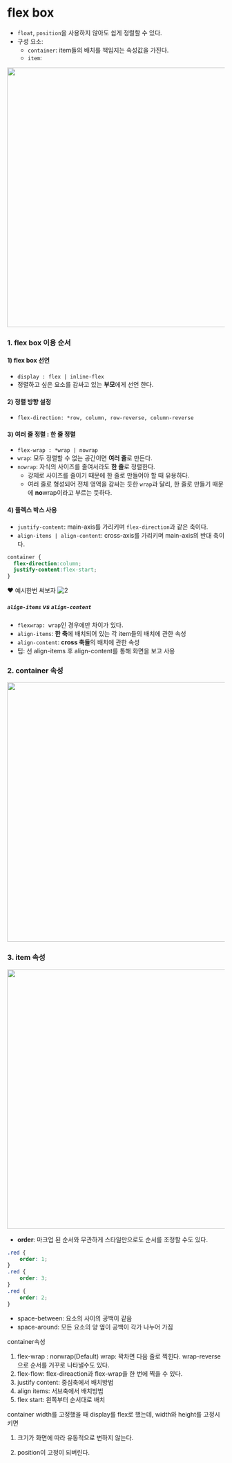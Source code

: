 # flex box

-   `float`, `position`을 사용하지 않아도 쉽게 정렬할 수 있다.
- 구성 요소: 
  - `container`: item들의 배치를 책임지는 속성값을 가진다.
  - `item`: 

<img src="https://user-images.githubusercontent.com/76730867/146141031-daedb4ce-5146-4733-8a6b-8e8846a8ae56.png" width="600px">

### 1. flex box 이용 순서

#### 1) flex box 선언
  - `display : flex | inline-flex`
  - 정렬하고 싶은 요소를 감싸고 있는 **부모**에게 선언 한다.

#### 2) 정렬 방향 설정
   - `flex-direction: *row, column, row-reverse, column-reverse`

#### 3) 여러 줄 정렬 : 한 줄 정렬
-   `flex-wrap : *wrap | nowrap`
-   `wrap`: 모두 정렬할 수 없는 공간이면 **여러 줄**로 만든다.
-   `nowrap`: 자식의 사이즈를 줄여서라도 **한 줄**로 정렬한다.
    - 강제로 사이즈를 줄이기 때문에 한 줄로 만들어야 할 때 유용하다.
    - 여러 줄로 형성되어 전체 영역을 감싸는 듯한 `wrap`과 달리, 한 줄로 만들기 때문에 **no**wrap이라고 부르는 듯하다.

#### 4) 플렉스 박스 사용

- `justify-content`: main-axis를 가리키며 `flex-direction`과 같은 축이다.
- `align-items | align-content`: cross-axis를 가리키며 main-axis의 반대 축이다.

```css
container {
  flex-direction:column;
  justify-content:flex-start;
}
```
❤ 예시한번 써보자
![2](https://user-images.githubusercontent.com/76730867/146141036-804d5dfa-a5d1-4ef9-bc64-0315dd802d08.png)

##### `align-items` vs `align-content`

-   `flexwrap: wrap`인 경우에만 차이가 있다.
-   `align-items`: **한 축**에 배치되어 있는 각 item들의 배치에 관한 속성
-   `align-content`: **cross 축들**의 배치에 관한 속성
-   팁: 선 align-items 후 align-content를 통해 화면을 보고 사용


### 2. container 속성
<img src="https://user-images.githubusercontent.com/76730867/146140705-6b8a58f5-4fa5-4601-a873-a065ed640827.png" width=600px>

### 3. item 속성
<img src="https://user-images.githubusercontent.com/76730867/146140813-d78b9b92-6da4-463f-9605-0bd684809969.png" width=600px>


- **order**: 마크업 된 순서와 무관하게 스타일만으로도 순서를 조정할 수도 있다.

```css
.red {
    order: 1;
}
.red {
    order: 3;
}
.red {
    order: 2;
}
```



-   space-between: 요소의 사이의 공백이 같음
-   space-around: 모든 요소의 양 옆이 공백이 각가 나누어 가짐

container속성
1) flex-wrap : norwrap(Default) wrap: 꽉차면 다음 줄로 찍힌다. wrap-reverse으로 순서를 거꾸로 나타낼수도 있다.
2) flex-flow: flex-direaction과 flex-wrap을 한 번에 찍을 수 있다.
3) justify content: 중심축에서 배치방법
4) align items: 서브축에서 배치방법
5) flex start: 왼쪽부터 순서대로 배치

container width를 고정했을 때 
display를 flex로 했는데, width와 height를 고정시키면

1) 크기가 화면에 따라 유동적으로 변하지 않는다.

2) position이 고정이 되버린다.